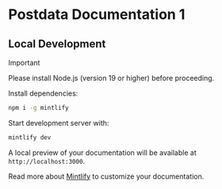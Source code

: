 # Postdata Documentation 1

## Local Development

> [!IMPORTANT]
> Please install Node.js (version 19 or higher) before proceeding.

Install dependencies:

```bash
npm i -g mintlify
```

Start development server with:

```bash
mintlify dev
```

A local preview of your documentation will be available at `http://localhost:3000`.

Read more about [Mintlify](https://mintlify.com/docs/development) to customize your documentation.
